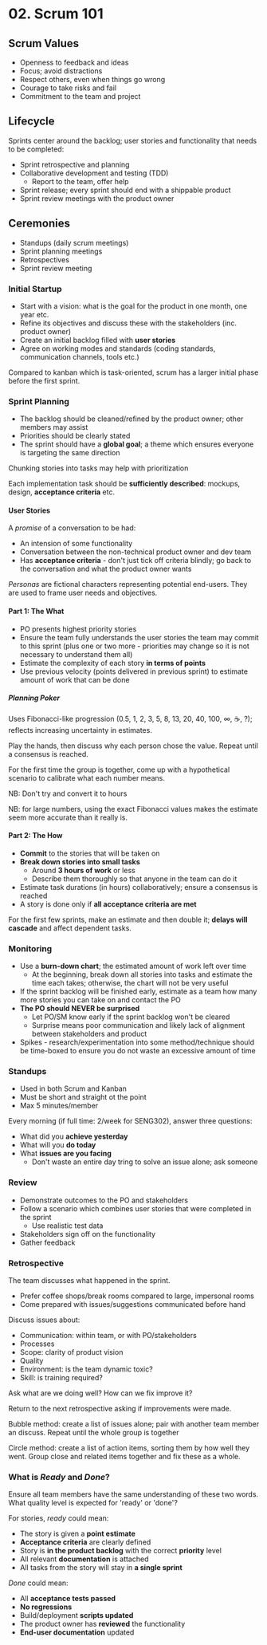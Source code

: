 # 02. Scrum 101

## Scrum Values

- Openness to feedback and ideas
- Focus; avoid distractions
- Respect others, even when things go wrong
- Courage to take risks and fail
- Commitment to the team and project

## Lifecycle

Sprints center around the backlog; user stories and functionality that needs to be completed:

- Sprint retrospective and planning
- Collaborative development and testing (TDD)
  - Report to the team, offer help
- Sprint release; every sprint should end with a shippable product
- Sprint review meetings with the product owner

## Ceremonies

- Standups (daily scrum meetings)
- Sprint planning meetings
- Retrospectives
- Sprint review meeting

### Initial Startup

- Start with a vision: what is the goal for the product in one month, one year etc.
- Refine its objectives and discuss these with the stakeholders (inc. product owner)
- Create an initial backlog filled with **user stories**
- Agree on working modes and standards (coding standards, communication channels, tools etc.)

Compared to kanban which is task-oriented, scrum has a larger initial phase before the first sprint.

### Sprint Planning

- The backlog should be cleaned/refined by the product owner; other members may assist
- Priorities should be clearly stated
- The sprint should have a **global goal**; a theme which ensures everyone is targeting the same direction

Chunking stories into tasks may help with prioritization

Each implementation task should be **sufficiently described**: mockups, design, **acceptance criteria** etc.

#### User Stories

A *promise* of a conversation to be had:

- An intension of some functionality
- Conversation between the non-technical product owner and dev team
- Has **acceptance criteria** - don't just tick off criteria blindly; go back to the conversation and what the product owner wants

*Personas* are fictional characters representing potential end-users. They are used to frame user needs and objectives.

#### Part 1: The What

- PO presents highest priority stories
- Ensure the team fully understands the user stories the team may commit to this sprint (plus one or two more - priorities may change so it is not necessary to understand them all)
- Estimate the complexity of each story **in terms of points**
- Use previous velocity (points delivered in previous sprint) to estimate amount of work that can be done

##### Planning Poker

Uses Fibonacci-like progression (0.5, 1, 2, 3, 5, 8, 13, 20, 40, 100, ∞, ☕, ?); reflects increasing uncertainty in estimates.

Play the hands, then discuss why each person chose the value. Repeat until a consensus is reached.

For the first time the group is together, come up with a hypothetical scenario to calibrate what each number means.

NB: Don't try and convert it to hours

NB: for large numbers, using the exact Fibonacci values makes the estimate seem more accurate than it really is.

#### Part 2: The How

- **Commit** to the stories that will be taken on
- **Break down stories into small tasks**
  - Around **3 hours of work** or less
  - Describe them thoroughly so that anyone in the team can do it
- Estimate task durations (in hours) collaboratively; ensure a consensus is reached
- A story is done only if **all acceptance criteria are met**

For the first few sprints, make an estimate and then double it; **delays will cascade** and affect dependent tasks.

### Monitoring

- Use a **burn-down chart**; the estimated amount of work left over time
  - At the beginning, break down all stories into tasks and estimate the time each takes; otherwise, the chart will not be very useful
- If the sprint backlog will be finished early, estimate as a team how many more stories you can take on and contact the PO
- **The PO should NEVER be surprised**
  - Let PO/SM know early if the sprint backlog won't be cleared
  - Surprise means poor communication and likely lack of alignment between stakeholders and product
- Spikes - research/experimentation into some method/technique should be time-boxed to ensure you do not waste an excessive amount of time

### Standups

- Used in both Scrum and Kanban
- Must be short and straight ot the point
- Max 5 minutes/member

Every morning (if full time: 2/week for SENG302), answer three questions:

- What did you **achieve yesterday**
- What will you **do today**
- What **issues are you facing**
  - Don't waste an entire day tring to solve an issue alone; ask someone

### Review

- Demonstrate outcomes to the PO and stakeholders
- Follow a scenario which combines user stories that were completed in the sprint
  - Use realistic test data
- Stakeholders sign off on the functionality
- Gather feedback

### Retrospective

The team discusses what happened in the sprint.

- Prefer coffee shops/break rooms compared to large, impersonal rooms
- Come prepared with issues/suggestions communicated before hand

Discuss issues about:

- Communication: within team, or with PO/stakeholders
- Processes
- Scope: clarity of product vision
- Quality
- Environment: is the team dynamic toxic?
- Skill: is training required?

Ask what are we doing well? How can we fix improve it?

Return to the next retrospective asking if improvements were made.

Bubble method: create a list of issues alone; pair with another team member an discuss. Repeat until the whole group is together

Circle method: create a list of action items, sorting them by how well they went. Group close and related items together and fix these as a whole.

### What is *Ready* and *Done*?

Ensure all team members have the same understanding of these two words. What quality level is expected for 'ready' or 'done'?

For stories, *ready* could mean:

- The story is given a **point estimate**
- **Acceptance criteria** are clearly defined
- Story is **in the product backlog** with the correct **priority** level
- All relevant **documentation** is attached
- All tasks from the story will stay in **a single sprint**

*Done* could mean:

- All **acceptance tests passed**
- **No regressions**
- Build/deployment **scripts updated**
- The product owner has **reviewed** the functionality
- **End-user documentation** updated
